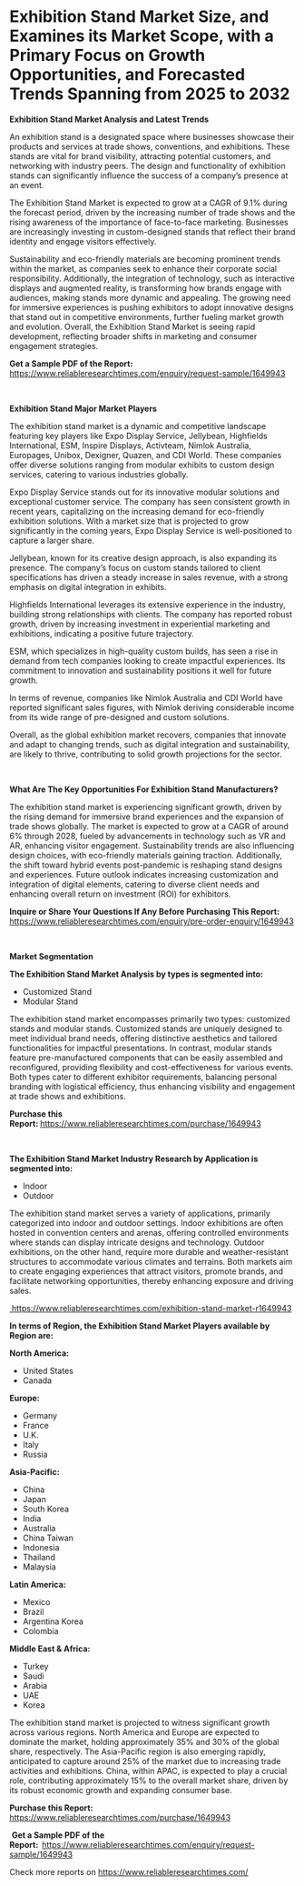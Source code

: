 <p><h1>Exhibition Stand Market Size, and Examines its Market Scope, with a Primary Focus on Growth Opportunities, and Forecasted Trends Spanning from 2025 to 2032</h1></p><p><strong>Exhibition Stand Market Analysis and Latest Trends</strong></p>
<p><p>An exhibition stand is a designated space where businesses showcase their products and services at trade shows, conventions, and exhibitions. These stands are vital for brand visibility, attracting potential customers, and networking with industry peers. The design and functionality of exhibition stands can significantly influence the success of a company’s presence at an event.</p><p>The Exhibition Stand Market is expected to grow at a CAGR of 9.1% during the forecast period, driven by the increasing number of trade shows and the rising awareness of the importance of face-to-face marketing. Businesses are increasingly investing in custom-designed stands that reflect their brand identity and engage visitors effectively. </p><p>Sustainability and eco-friendly materials are becoming prominent trends within the market, as companies seek to enhance their corporate social responsibility. Additionally, the integration of technology, such as interactive displays and augmented reality, is transforming how brands engage with audiences, making stands more dynamic and appealing. The growing need for immersive experiences is pushing exhibitors to adopt innovative designs that stand out in competitive environments, further fueling market growth and evolution. Overall, the Exhibition Stand Market is seeing rapid development, reflecting broader shifts in marketing and consumer engagement strategies.</p></p>
<p><strong>Get a Sample PDF of the Report:&nbsp;</strong> <a href="https://www.reliableresearchtimes.com/enquiry/request-sample/1649943?utm_campaign=2222&utm_medium=2&utm_source=Github&utm_content=ia&utm_term=08042025&utm_id=exhibition-stand">https://www.reliableresearchtimes.com/enquiry/request-sample/1649943</a></p>
<p>&nbsp;</p>
<p><strong>Exhibition Stand Major Market Players</strong></p>
<p><p>The exhibition stand market is a dynamic and competitive landscape featuring key players like Expo Display Service, Jellybean, Highfields International, ESM, Inspire Displays, Activteam, Nimlok Australia, Europages, Unibox, Dexigner, Quazen, and CDI World. These companies offer diverse solutions ranging from modular exhibits to custom design services, catering to various industries globally.</p><p>Expo Display Service stands out for its innovative modular solutions and exceptional customer service. The company has seen consistent growth in recent years, capitalizing on the increasing demand for eco-friendly exhibition solutions. With a market size that is projected to grow significantly in the coming years, Expo Display Service is well-positioned to capture a larger share.</p><p>Jellybean, known for its creative design approach, is also expanding its presence. The company’s focus on custom stands tailored to client specifications has driven a steady increase in sales revenue, with a strong emphasis on digital integration in exhibits.</p><p>Highfields International leverages its extensive experience in the industry, building strong relationships with clients. The company has reported robust growth, driven by increasing investment in experiential marketing and exhibitions, indicating a positive future trajectory.</p><p>ESM, which specializes in high-quality custom builds, has seen a rise in demand from tech companies looking to create impactful experiences. Its commitment to innovation and sustainability positions it well for future growth.</p><p>In terms of revenue, companies like Nimlok Australia and CDI World have reported significant sales figures, with Nimlok deriving considerable income from its wide range of pre-designed and custom solutions.</p><p>Overall, as the global exhibition market recovers, companies that innovate and adapt to changing trends, such as digital integration and sustainability, are likely to thrive, contributing to solid growth projections for the sector.</p></p>
<p>&nbsp;</p>
<p><strong>What Are The Key Opportunities For Exhibition Stand Manufacturers?</strong></p>
<p><p>The exhibition stand market is experiencing significant growth, driven by the rising demand for immersive brand experiences and the expansion of trade shows globally. The market is expected to grow at a CAGR of around 6% through 2028, fueled by advancements in technology such as VR and AR, enhancing visitor engagement. Sustainability trends are also influencing design choices, with eco-friendly materials gaining traction. Additionally, the shift toward hybrid events post-pandemic is reshaping stand designs and experiences. Future outlook indicates increasing customization and integration of digital elements, catering to diverse client needs and enhancing overall return on investment (ROI) for exhibitors.</p></p>
<p><strong>Inquire or Share Your Questions If Any Before Purchasing This Report:</strong> <a href="https://www.reliableresearchtimes.com/enquiry/pre-order-enquiry/1649943?utm_campaign=2222&utm_medium=2&utm_source=Github&utm_content=ia&utm_term=08042025&utm_id=exhibition-stand">https://www.reliableresearchtimes.com/enquiry/pre-order-enquiry/1649943</a></p>
<p>&nbsp;</p>
<p><strong>Market Segmentation</strong></p>
<p><strong>The Exhibition Stand Market Analysis by types is segmented into:</strong></p>
<p><ul><li>Customized Stand</li><li>Modular Stand</li></ul></p>
<p><p>The exhibition stand market encompasses primarily two types: customized stands and modular stands. Customized stands are uniquely designed to meet individual brand needs, offering distinctive aesthetics and tailored functionalities for impactful presentations. In contrast, modular stands feature pre-manufactured components that can be easily assembled and reconfigured, providing flexibility and cost-effectiveness for various events. Both types cater to different exhibitor requirements, balancing personal branding with logistical efficiency, thus enhancing visibility and engagement at trade shows and exhibitions.</p></p>
<p><strong>Purchase this Report:&nbsp;</strong><a href="https://www.reliableresearchtimes.com/purchase/1649943?utm_campaign=2222&utm_medium=2&utm_source=Github&utm_content=ia&utm_term=08042025&utm_id=exhibition-stand">https://www.reliableresearchtimes.com/purchase/1649943</a></p>
<p>&nbsp;</p>
<p><strong>The Exhibition Stand Market Industry Research by Application is segmented into:</strong></p>
<p><ul><li>Indoor</li><li>Outdoor</li></ul></p>
<p><p>The exhibition stand market serves a variety of applications, primarily categorized into indoor and outdoor settings. Indoor exhibitions are often hosted in convention centers and arenas, offering controlled environments where stands can display intricate designs and technology. Outdoor exhibitions, on the other hand, require more durable and weather-resistant structures to accommodate various climates and terrains. Both markets aim to create engaging experiences that attract visitors, promote brands, and facilitate networking opportunities, thereby enhancing exposure and driving sales.</p></p>
<p><a href="https://www.reliableresearchtimes.com/exhibition-stand-market-r1649943?utm_campaign=2222&utm_medium=2&utm_source=Github&utm_content=ia&utm_term=08042025&utm_id=exhibition-stand">&nbsp;https://www.reliableresearchtimes.com/exhibition-stand-market-r1649943</a></p>
<p><strong>In terms of Region, the Exhibition Stand Market Players available by Region are:</strong></p>
<p>
    <p> <strong> North America: </strong>
        <ul>
            <li>United States</li>
            <li>Canada</li>
        </ul>
        </p> 
    <p> <strong> Europe: </strong>
        <ul>
            <li>Germany</li>
            <li>France</li>
            <li>U.K.</li>
            <li>Italy</li>
            <li>Russia</li>
        </ul>
        </p> 
    <p> <strong> Asia-Pacific: </strong>
        <ul>
            <li>China</li>
            <li>Japan</li>
            <li>South Korea</li>
            <li>India</li>
            <li>Australia</li>
            <li>China Taiwan</li>
            <li>Indonesia</li>
            <li>Thailand</li>
            <li>Malaysia</li>
        </ul>
        </p> 
    <p> <strong> Latin America: </strong>
        <ul>
            <li>Mexico</li>
            <li>Brazil</li>
            <li>Argentina Korea</li>
            <li>Colombia</li>
        </ul>
        </p> 
    <p> <strong> Middle East & Africa: </strong>
        <ul>
            <li>Turkey</li>
            <li>Saudi</li>
            <li>Arabia</li>
            <li>UAE</li>
            <li>Korea</li>
        </ul>
    </p>
    </p>
<p><p>The exhibition stand market is projected to witness significant growth across various regions. North America and Europe are expected to dominate the market, holding approximately 35% and 30% of the global share, respectively. The Asia-Pacific region is also emerging rapidly, anticipated to capture around 25% of the market due to increasing trade activities and exhibitions. China, within APAC, is expected to play a crucial role, contributing approximately 15% to the overall market share, driven by its robust economic growth and expanding consumer base.</p></p>
<p><strong>Purchase this Report: </strong><a href="https://www.reliableresearchtimes.com/purchase/1649943?utm_campaign=2222&utm_medium=2&utm_source=Github&utm_content=ia&utm_term=08042025&utm_id=exhibition-stand">https://www.reliableresearchtimes.com/purchase/1649943</a></p>
<p>&nbsp;<strong>Get a Sample PDF of the Report:&nbsp;&nbsp;</strong><a href="https://www.reliableresearchtimes.com/enquiry/request-sample/1649943?utm_campaign=2222&utm_medium=2&utm_source=Github&utm_content=ia&utm_term=08042025&utm_id=exhibition-stand">https://www.reliableresearchtimes.com/enquiry/request-sample/1649943</a></p>
<p><strong></strong></p>
<p>Check more reports on <a href="https://www.reliableresearchtimes.com/?utm_campaign=2222&utm_medium=2&utm_source=Github&utm_content=ia&utm_term=08042025&utm_id=exhibition-stand">https://www.reliableresearchtimes.com/</a></p>